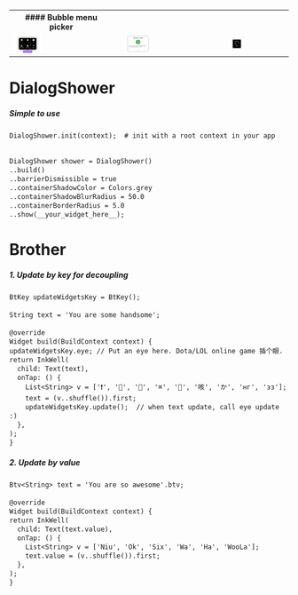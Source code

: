 
<table>

<tr>
<th>#### Bubble menu picker</th>
<th#### Alert with icon</th>
<th#### Loading</th>
</tr>

<tr>

<td>
<img src="https://github.com/isaacselement/flutter_dialog_shower/raw/master/example/images/demo_bubble.png" width="30%" height="30%" alt="" align=center />
<td/>

<td>
<img src="https://github.com/isaacselement/flutter_dialog_shower/raw/master/example/images/demo_alert.png" width="30%" height="30%" alt="" align=center />
<td/>

<td>
<img src="https://github.com/isaacselement/flutter_dialog_shower/raw/master/example/images/demo_loading.png" width="30%" height="30%" alt="" align=center />
<td/>

</tr>

</table>



# DialogShower

##### Simple to use

```
DialogShower.init(context);  # init with a root context in your app
    
```

```
DialogShower shower = DialogShower()
..build()
..barrierDismissible = true
..containerShadowColor = Colors.grey
..containerShadowBlurRadius = 50.0
..containerBorderRadius = 5.0
..show(__your_widget_here__);
```


# Brother

##### 1. Update by key for decoupling


```
BtKey updateWidgetsKey = BtKey();

String text = 'You are some handsome';

@override
Widget build(BuildContext context) {
updateWidgetsKey.eye; // Put an eye here. Dota/LOL online game 插个眼.
return InkWell(
  child: Text(text),
  onTap: () {
    List<String> v = ['❗️', '🔴', '👠', '⌘', '🏁', '咳', 'か', 'нг', 'зз'];
    text = (v..shuffle()).first;
    updateWidgetsKey.update();  // when text update, call eye update :)
  },
);
}
```



##### 2. Update by value


```
Btv<String> text = 'You are so awesome'.btv;

@override
Widget build(BuildContext context) {
return InkWell(
  child: Text(text.value),
  onTap: () {
    List<String> v = ['Niu', 'Ok', 'Six', 'Wa', 'Ha', 'WooLa'];
    text.value = (v..shuffle()).first;
  },
);
}
```


